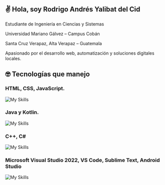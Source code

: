 ## ✌️ Hola, soy Rodrigo Andrés Yalibat del Cid

Estudiante de Ingeniería en Ciencias y Sistemas

Universidad Mariano Gálvez – Campus Cobán

Santa Cruz Verapaz, Alta Verapaz – Guatemala  

 Apasionado por el desarrollo web, automatización y soluciones digitales locales.


## 🤓 Tecnologías que manejo
### HTML, CSS, JavaScript.

  ![My Skills](https://skillicons.dev/icons?i=html,css,js)

### Java y Kotlin.

  ![My Skills](https://skillicons.dev/icons?i=java,kotlin)

### C++, C#

  ![My Skills](https://skillicons.dev/icons?i=cpp,cs)

### Microsoft Visual Studio 2022, VS Code, Sublime Text, Android Studio

  ![My Skills](https://skillicons.dev/icons?i=visualstudio,vscode,sublime,androidstudio)

